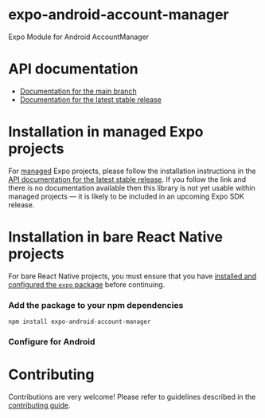 # expo-android-account-manager

Expo Module for Android AccountManager

# API documentation

- [Documentation for the main branch](https://github.com/expo/expo/blob/main/docs/pages/versions/unversioned/sdk/android-account-manager.md)
- [Documentation for the latest stable release](https://docs.expo.dev/versions/latest/sdk/android-account-manager/)

# Installation in managed Expo projects

For [managed](https://docs.expo.dev/archive/managed-vs-bare/) Expo projects, please follow the installation instructions in the [API documentation for the latest stable release](#api-documentation). If you follow the link and there is no documentation available then this library is not yet usable within managed projects &mdash; it is likely to be included in an upcoming Expo SDK release.

# Installation in bare React Native projects

For bare React Native projects, you must ensure that you have [installed and configured the `expo` package](https://docs.expo.dev/bare/installing-expo-modules/) before continuing.

### Add the package to your npm dependencies

```
npm install expo-android-account-manager
```



### Configure for Android



# Contributing

Contributions are very welcome! Please refer to guidelines described in the [contributing guide]( https://github.com/expo/expo#contributing).
